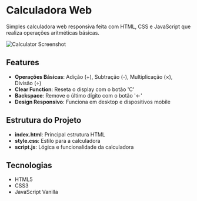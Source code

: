 # Calculadora Web

Simples calculadora web responsiva feita com HTML, CSS e JavaScript que realiza operações aritméticas básicas.

![Calculator Screenshot](./calculadora-design)

## Features

- **Operações Básicas**: Adição (+), Subtração (-), Multiplicação (×), Divisão (÷)
- **Clear Function**: Reseta o display com o botão 'C'
- **Backspace**: Remove o último dígito com o botão '←'
- **Design Responsivo**: Funciona em desktop e dispositivos mobile

## Estrutura do Projeto

- **index.html**: Principal estrutura HTML
- **style.css**: Estilo para a calculadora
- **script.js**: Lógica e funcionalidade da calculadora

## Tecnologias
- HTML5
- CSS3
- JavaScript Vanilla
